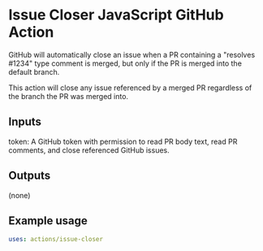 # Issue Closer JavaScript GitHub Action

GitHub will automatically close an issue when a PR containing a "resolves #1234"
type comment is merged, but only if the PR is merged into the default branch.

This action will close any issue referenced by a merged PR regardless of the
branch the PR was merged into.

## Inputs

token: A GitHub token with permission to read PR body text, read PR comments,
       and close referenced GitHub issues.

## Outputs

(none)

## Example usage

```yaml
uses: actions/issue-closer
```
